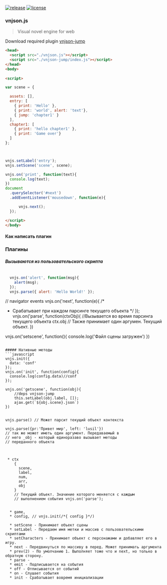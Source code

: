 
[![release](https://img.shields.io/badge/release-v0.7.8-brightgreen.svg?style=flat-square)](https://github.com/vnjson/vnjson.js/releases/download/v0.7.5-beta/vnjson_pure-core.zip)
[![license](https://img.shields.io/npm/l/express.svg?style=flat-square)]() 
### vnjson.js
> Visual novel engine for web



Download required plugin
[vnjson-jump]('https://github.com/vnjson/vnjson-jump')

```html
<head>
  <script src="./vnjson.js"></script>
  <script src="./vnjson-jump/index.js"></script>
</head>
<body>
  
<script>

var scene = { 

  assets: [],
  entry: [
    { print: 'Hello' },
    { print: 'world', alert: 'text'},
    { jump: 'chapter1' }
  ],
  chapter1: [
    { print: 'hello chapter1' },
    { print: 'Game over'}
  ]
};



vnjs.setLabel('entry');
vnjs.setScene('scene', scene);

vnjs.on('print', function(text){
  console.log(text);
})
document
  .querySelector('#next')
  .addEventListener('mousedown', function(e){

      vnjs.next();
  });

</script>
</body>

```





#### Как написать плагин

### Плагины



##### Вызываются из пользовательского скрипта
```javascript

  vnjs.on('alert', function(msg){
    alert(msg);
  });
  vnjs.parse({ alert: 'Hello World!' });

```


// navigator events
vnjs.on('next', function(e){
  /*
   * Срабатывает при каждом парсинге текущего объекта
   */
});
vnjs.on('parse', function(ctxObj){
  //Вызывается во время парсинга текущего объекта ctx.obj
  // Также принимает один аргумен. Текущий объект.
})




vnjs.on('setscene', function(){
  console.log('Файл сцены загружен')
})



```

##### Нативные методы
```javascript
vnjs.init({
  data: 'conf'
});
vnjs.on('init', function(config){
  console.log(config.data)//conf
});

vnjs.on('getscene', function(obj){
    //deps vnjson-jump
    this.setLabel(obj.label, []);
    ajax.get(`${obj.scene}.json`)
})


vnjs.parse() // Может парсит текущий объект контекста

vnjs.parse({pr:'Привет мир', left: 'lusil'})
// так же может иметь один аргумент. Передаваемый в
// него _obj - который единоразаво вызывает методы
// переданного объекта



 * ctx 
    {
      scene,
      label,
      num,
      arr,
      obj
    }
    // Текущий объект. Значиние которого меняется с каждым
    // выполнением события vnjs.on('parse');


  * game,
  * config, // vnjs.init(/*{ config }*/)

  * setScene - Принимает объект сцены
  * setLabel - Передаем имя метки и массив с пользовательскими скриптами
  * setCharacters - Принимает объект с персонажами и добавляет его в игру.
  * next - Передвинуться по массиву в перед. Может принимать аргумента
  * prev(2) - По умолчанию 1. Выполняет тоже что и next, но только в обратную сторону.
  * parse - 
  * emit - Подписывается на события
  * off - Отписывается от событий
  * on - Слушает события
  * init - Срабатывает вовремя инициализации 

```

